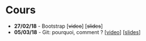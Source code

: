 # Cours

- **27/02/18** - Bootstrap [~~video~~] [~~slides~~]
- **05/03/18** - Git: pourquoi, comment ? [[video](https://www.youtube.com/watch?v=usEKN3SsXRI)] [[slides](https://goo.gl/8LAu1a)]

